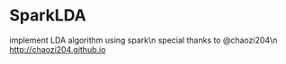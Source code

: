# SparkLDA
implement LDA algorithm using spark\n
special thanks to @chaozi204\n
http://chaozi204.github.io
